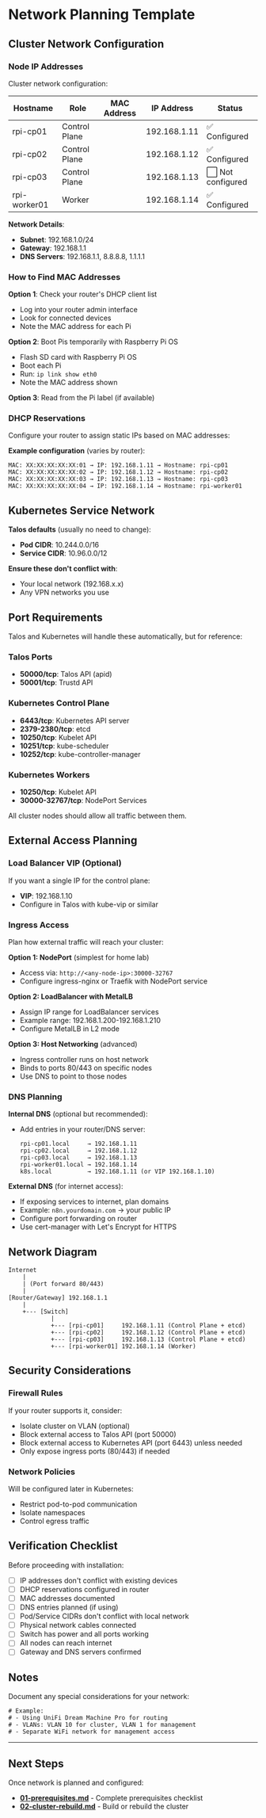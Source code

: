 # Network Planning Template

## Cluster Network Configuration

### Node IP Addresses

Cluster network configuration:

| Hostname | Role | MAC Address | IP Address | Status |
|----------|------|-------------|------------|--------|
| rpi-cp01 | Control Plane | | 192.168.1.11 | ✅ Configured |
| rpi-cp02 | Control Plane | | 192.168.1.12 | ✅ Configured |
| rpi-cp03 | Control Plane | | 192.168.1.13 | ⬜ Not configured |
| rpi-worker01 | Worker | | 192.168.1.14 | ✅ Configured |

**Network Details**:
- **Subnet**: 192.168.1.0/24
- **Gateway**: 192.168.1.1
- **DNS Servers**: 192.168.1.1, 8.8.8.8, 1.1.1.1

### How to Find MAC Addresses

**Option 1**: Check your router's DHCP client list
- Log into your router admin interface
- Look for connected devices
- Note the MAC address for each Pi

**Option 2**: Boot Pis temporarily with Raspberry Pi OS
- Flash SD card with Raspberry Pi OS
- Boot each Pi
- Run: `ip link show eth0`
- Note the MAC address shown

**Option 3**: Read from the Pi label (if available)

### DHCP Reservations

Configure your router to assign static IPs based on MAC addresses:

**Example configuration** (varies by router):
```
MAC: XX:XX:XX:XX:XX:01 → IP: 192.168.1.11 → Hostname: rpi-cp01
MAC: XX:XX:XX:XX:XX:02 → IP: 192.168.1.12 → Hostname: rpi-cp02
MAC: XX:XX:XX:XX:XX:03 → IP: 192.168.1.13 → Hostname: rpi-cp03
MAC: XX:XX:XX:XX:XX:04 → IP: 192.168.1.14 → Hostname: rpi-worker01
```

## Kubernetes Service Network

**Talos defaults** (usually no need to change):
- **Pod CIDR**: 10.244.0.0/16
- **Service CIDR**: 10.96.0.0/12

**Ensure these don't conflict with**:
- Your local network (192.168.x.x)
- Any VPN networks you use

## Port Requirements

Talos and Kubernetes will handle these automatically, but for reference:

### Talos Ports
- **50000/tcp**: Talos API (apid)
- **50001/tcp**: Trustd API

### Kubernetes Control Plane
- **6443/tcp**: Kubernetes API server
- **2379-2380/tcp**: etcd
- **10250/tcp**: Kubelet API
- **10251/tcp**: kube-scheduler
- **10252/tcp**: kube-controller-manager

### Kubernetes Workers
- **10250/tcp**: Kubelet API
- **30000-32767/tcp**: NodePort Services

All cluster nodes should allow all traffic between them.

## External Access Planning

### Load Balancer VIP (Optional)
If you want a single IP for the control plane:
- **VIP**: 192.168.1.10
- Configure in Talos with kube-vip or similar

### Ingress Access
Plan how external traffic will reach your cluster:

**Option 1: NodePort** (simplest for home lab)
- Access via: `http://<any-node-ip>:30000-32767`
- Configure ingress-nginx or Traefik with NodePort service

**Option 2: LoadBalancer with MetalLB**
- Assign IP range for LoadBalancer services
- Example range: 192.168.1.200-192.168.1.210
- Configure MetalLB in L2 mode

**Option 3: Host Networking** (advanced)
- Ingress controller runs on host network
- Binds to ports 80/443 on specific nodes
- Use DNS to point to those nodes

### DNS Planning

**Internal DNS** (optional but recommended):
- Add entries in your router/DNS server:
  ```
  rpi-cp01.local     → 192.168.1.11
  rpi-cp02.local     → 192.168.1.12
  rpi-cp03.local     → 192.168.1.13
  rpi-worker01.local → 192.168.1.14
  k8s.local          → 192.168.1.11 (or VIP 192.168.1.10)
  ```

**External DNS** (for internet access):
- If exposing services to internet, plan domains
- Example: `n8n.yourdomain.com` → your public IP
- Configure port forwarding on router
- Use cert-manager with Let's Encrypt for HTTPS

## Network Diagram

```
Internet
    |
    | (Port forward 80/443)
    |
[Router/Gateway] 192.168.1.1
    |
    +--- [Switch]
            |
            +--- [rpi-cp01]     192.168.1.11 (Control Plane + etcd)
            +--- [rpi-cp02]     192.168.1.12 (Control Plane + etcd)
            +--- [rpi-cp03]     192.168.1.13 (Control Plane + etcd)
            +--- [rpi-worker01] 192.168.1.14 (Worker)
```

## Security Considerations

### Firewall Rules
If your router supports it, consider:
- Isolate cluster on VLAN (optional)
- Block external access to Talos API (port 50000)
- Block external access to Kubernetes API (port 6443) unless needed
- Only expose ingress ports (80/443) if needed

### Network Policies
Will be configured later in Kubernetes:
- Restrict pod-to-pod communication
- Isolate namespaces
- Control egress traffic

## Verification Checklist

Before proceeding with installation:

- [ ] IP addresses don't conflict with existing devices
- [ ] DHCP reservations configured in router
- [ ] MAC addresses documented
- [ ] DNS entries planned (if using)
- [ ] Pod/Service CIDRs don't conflict with local network
- [ ] Physical network cables connected
- [ ] Switch has power and all ports working
- [ ] All nodes can reach internet
- [ ] Gateway and DNS servers confirmed

## Notes

Document any special considerations for your network:

```
# Example:
# - Using UniFi Dream Machine Pro for routing
# - VLANs: VLAN 10 for cluster, VLAN 1 for management
# - Separate WiFi network for management access
```

---

## Next Steps

Once network is planned and configured:
- **[01-prerequisites.md](./01-prerequisites.md)** - Complete prerequisites checklist
- **[02-cluster-rebuild.md](./02-cluster-rebuild.md)** - Build or rebuild the cluster
